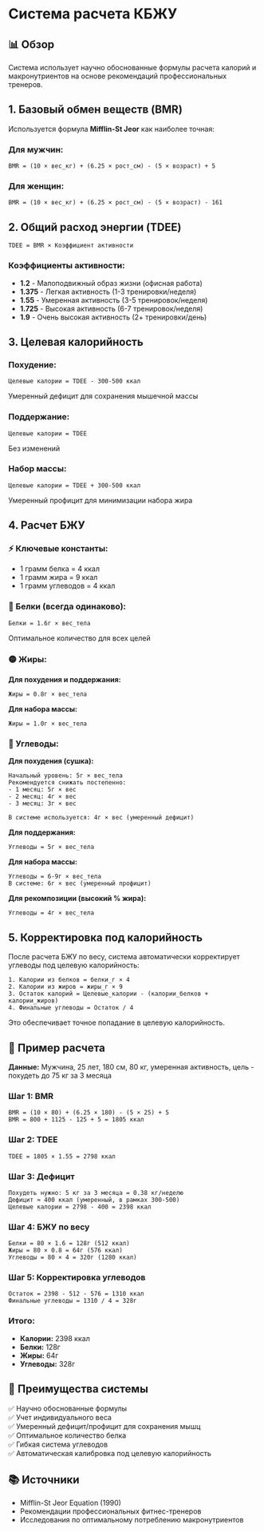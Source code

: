 # Система расчета КБЖУ

## 📊 Обзор

Система использует научно обоснованные формулы расчета калорий и макронутриентов на основе рекомендаций профессиональных тренеров.

## 1. Базовый обмен веществ (BMR)

Используется формула **Mifflin-St Jeor** как наиболее точная:

### Для мужчин:
```
BMR = (10 × вес_кг) + (6.25 × рост_см) - (5 × возраст) + 5
```

### Для женщин:
```
BMR = (10 × вес_кг) + (6.25 × рост_см) - (5 × возраст) - 161
```

## 2. Общий расход энергии (TDEE)

```
TDEE = BMR × Коэффициент активности
```

### Коэффициенты активности:
- **1.2** - Малоподвижный образ жизни (офисная работа)
- **1.375** - Легкая активность (1-3 тренировки/неделя)
- **1.55** - Умеренная активность (3-5 тренировок/неделя)
- **1.725** - Высокая активность (6-7 тренировок/неделя)
- **1.9** - Очень высокая активность (2+ тренировки/день)

## 3. Целевая калорийность

### Похудение:
```
Целевые калории = TDEE - 300-500 ккал
```
Умеренный дефицит для сохранения мышечной массы

### Поддержание:
```
Целевые калории = TDEE
```
Без изменений

### Набор массы:
```
Целевые калории = TDEE + 300-500 ккал
```
Умеренный профицит для минимизации набора жира

## 4. Расчет БЖУ

### ⚡ Ключевые константы:
- 1 грамм белка = 4 ккал
- 1 грамм жира = 9 ккал
- 1 грамм углеводов = 4 ккал

### 🔴 Белки (всегда одинаково):
```
Белки = 1.6г × вес_тела
```
Оптимальное количество для всех целей

### 🟡 Жиры:

**Для похудения и поддержания:**
```
Жиры = 0.8г × вес_тела
```

**Для набора массы:**
```
Жиры = 1.0г × вес_тела
```

### 🔵 Углеводы:

**Для похудения (сушка):**
```
Начальный уровень: 5г × вес_тела
Рекомендуется снижать постепенно:
- 1 месяц: 5г × вес
- 2 месяц: 4г × вес
- 3 месяц: 3г × вес

В системе используется: 4г × вес (умеренный дефицит)
```

**Для поддержания:**
```
Углеводы = 5г × вес_тела
```

**Для набора массы:**
```
Углеводы = 6-9г × вес_тела
В системе: 6г × вес (умеренный профицит)
```

**Для рекомпозиции (высокий % жира):**
```
Углеводы = 4г × вес_тела
```

## 5. Корректировка под калорийность

После расчета БЖУ по весу, система автоматически корректирует углеводы под целевую калорийность:

```
1. Калории из белков = белки_г × 4
2. Калории из жиров = жиры_г × 9
3. Остаток калорий = Целевые_калории - (калории_белков + калории_жиров)
4. Финальные углеводы = Остаток / 4
```

Это обеспечивает точное попадание в целевую калорийность.

## 📝 Пример расчета

**Данные:** Мужчина, 25 лет, 180 см, 80 кг, умеренная активность, цель - похудеть до 75 кг за 3 месяца

### Шаг 1: BMR
```
BMR = (10 × 80) + (6.25 × 180) - (5 × 25) + 5
BMR = 800 + 1125 - 125 + 5 = 1805 ккал
```

### Шаг 2: TDEE
```
TDEE = 1805 × 1.55 = 2798 ккал
```

### Шаг 3: Дефицит
```
Похудеть нужно: 5 кг за 3 месяца = 0.38 кг/неделю
Дефицит ≈ 400 ккал (умеренный, в рамках 300-500)
Целевые калории = 2798 - 400 = 2398 ккал
```

### Шаг 4: БЖУ по весу
```
Белки = 80 × 1.6 = 128г (512 ккал)
Жиры = 80 × 0.8 = 64г (576 ккал)
Углеводы = 80 × 4 = 320г (1280 ккал)
```

### Шаг 5: Корректировка углеводов
```
Остаток = 2398 - 512 - 576 = 1310 ккал
Финальные углеводы = 1310 / 4 = 328г
```

### Итого:
- **Калории:** 2398 ккал
- **Белки:** 128г
- **Жиры:** 64г
- **Углеводы:** 328г

## 🎯 Преимущества системы

✅ Научно обоснованные формулы  
✅ Учет индивидуального веса  
✅ Умеренный дефицит/профицит для сохранения мышц  
✅ Оптимальное количество белка  
✅ Гибкая система углеводов  
✅ Автоматическая калибровка под целевую калорийность  

## 📚 Источники

- Mifflin-St Jeor Equation (1990)
- Рекомендации профессиональных фитнес-тренеров
- Исследования по оптимальному потреблению макронутриентов

